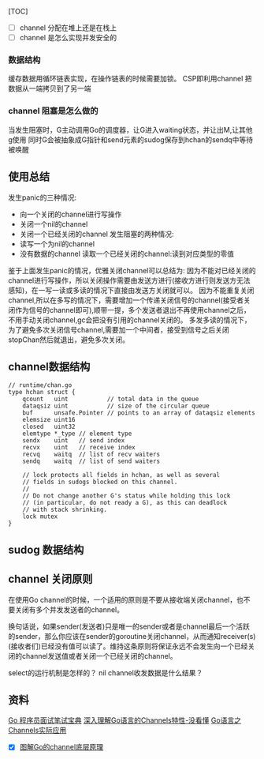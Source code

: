 [TOC]

- [ ] channel 分配在堆上还是在栈上
- [ ] channel 是怎么实现并发安全的
### 数据结构
缓存数据用循环链表实现，在操作链表的时候需要加锁。
CSP即利用channel 把数据从一端拷贝到了另一端

### channel 阻塞是怎么做的
当发生阻塞时，G主动调用Go的调度器，让G进入waiting状态，并让出M,让其他g使用
同时G会被抽象成G指针和send元素的sudog保存到hchan的sendq中等待被唤醒


## 使用总结
发生panic的三种情况:
* 向一个关闭的channel进行写操作
* 关闭一个nil的channel
* 关闭一个已经关闭的channel
发生阻塞的两种情况:
* 读写一个为nil的channel
* 没有数据的channel
读取一个已经关闭的channel:读到对应类型的零值

鉴于上面发生panic的情况，优雅关闭channel可以总结为:
因为不能对已经关闭的channel进行写操作，所以关闭操作需要由发送方进行(接收方进行则发送方无法感知)，在一写一读或多读的情况下直接由发送方关闭就可以。
因为不能重复关闭channel,所以在多写的情况下，需要增加一个传递关闭信号的channel(接受者关闭作为信号的channel即可),顺带一提，多个发送者退出不再使用channel之后，不用手动关闭channel,gc会把没有引用的channel关闭的。
多发多读的情况下，为了避免多次关闭信号channel,需要加一个中间者，接受到信号之后关闭stopChan然后就退出，避免多次关闭。


## channel数据结构

```
// runtime/chan.go
type hchan struct {
	qcount   uint           // total data in the queue
	dataqsiz uint           // size of the circular queue
	buf      unsafe.Pointer // points to an array of dataqsiz elements
	elemsize uint16
	closed   uint32
	elemtype *_type // element type
	sendx    uint   // send index
	recvx    uint   // receive index
	recvq    waitq  // list of recv waiters
	sendq    waitq  // list of send waiters

	// lock protects all fields in hchan, as well as several
	// fields in sudogs blocked on this channel.
	//
	// Do not change another G's status while holding this lock
	// (in particular, do not ready a G), as this can deadlock
	// with stack shrinking.
	lock mutex
}
```
## sudog 数据结构



## channel 关闭原则
在使用Go channel的时候，一个适用的原则是不要从接收端关闭channel，也不要关闭有多个并发发送者的channel。

换句话说，如果sender(发送者)只是唯一的sender或者是channel最后一个活跃的sender，那么你应该在sender的goroutine关闭channel，从而通知receiver(s)(接收者们)已经没有值可以读了。维持这条原则将保证永远不会发生向一个已经关闭的channel发送值或者关闭一个已经关闭的channel。



select的运行机制是怎样的？
nil channel收发数据是什么结果？

## 资料
[Go 程序员面试笔试宝典](https://golang.design/go-questions/channel/read-on-close/)
[深入理解Go语言的Channels特性-没看懂](https://www.s0nnet.com/archives/go-channels-behavior)
[Go语言之Channels实际应用](https://www.s0nnet.com/archives/go-channels-practice)
- [x] [图解Go的channel底层原理](https://mp.weixin.qq.com/s/40uxAPdubIk0lU321LmfRg)